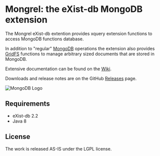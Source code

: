 Mongrel: the eXist-db MongoDB extension
========================================

The Mongrel eXist-db extention provides xquery extension functions to access MongoDB functions database.

In addition to "regular" [MongoDB](https://github.com/dizzzz/Mongrel/wiki/MongoDB) operations the extension also provides [GridFS](https://github.com/dizzzz/Mongrel/wiki/GridFS) functions to manage arbitrary sized documents that are stored in MongoDB.

Extensive documentation can be found on the [Wiki](https://github.com/dizzzz/Mongrel/wiki).

Downloads and release notes are on the GitHub [Releases](https://github.com/dizzzz/Mongrel/releases) page.

![MongoDB Logo](http://www.mongodb.com/sites/mongodb.com/files/media/mongodb-logo-rgb.jpeg)

## Requirements
- eXist-db 2.2
- Java 8

## License

The work is released AS-IS under the LGPL license.
